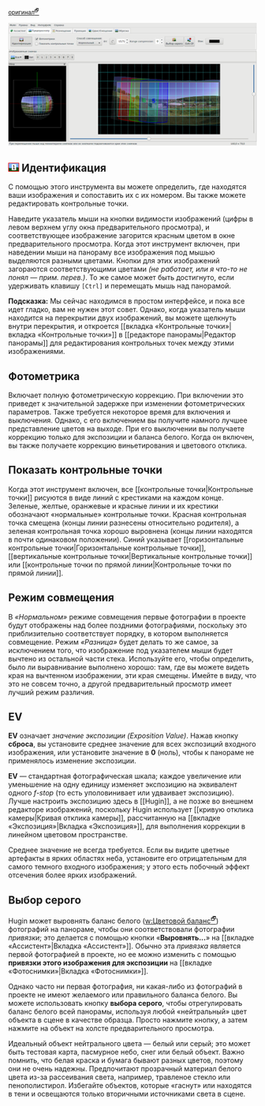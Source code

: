 <small>[оригинал<sup>🗗</sup>](https://wiki.panotools.org/Hugin_Preview_tab)</small>

![Скриншот: вкладка «Предпросмотр»](img/preview-tab.png)

## ![Идентификация](img/identify.png) Идентификация

С помощью этого инструмента вы можете определить, где находятся ваши изображения и сопоставить их с их номером. Вы также можете редактировать контрольные точки.

Наведите указатель мыши на кнопки видимости изображений (цифры в левом верхнем углу окна предварительного просмотра), и соответствующее изображение загорится красным цветом в окне предварительного просмотра. Когда этот инструмент включен, при наведении мыши на панораму все изображения под мышью выделяются разными цветами. Кнопки для этих изображений загораются соответствующими цветами *(не работает, или я что-то не понял — прим. перев.)*. То же самое может быть достигнуто, если удерживать клавишу `[Ctrl]` и перемещать мышь над панорамой.

**Подсказка:** Мы сейчас находимся в простом интерфейсе, и пока все идет гладко, вам не нужен этот совет. Однако, когда указатель мыши находится на перекрытии двух изображений, вы можете щелкнуть внутри перекрытия, и откроется [[вкладка «Контрольные точки»|вкладка «Контрольные точки»]] в [[редакторе панорамы|Редактор панорамы]] для редактирования контрольных точек между этими изображениями.

## Фотометрика

Включает полную фотометрическую коррекцию. При включении это приведет к значительной задержке при изменении фотометрических параметров. Также требуется некоторое время для включения и выключения. Однако, с его включением вы получите намного лучшее представление цветов на выходе. При его выключении вы получаете коррекцию только для экспозиции и баланса белого. Когда он включен, вы также получаете коррекцию виньетирования и цветового отклика.

## Показать контрольные точки

Когда этот инструмент включен, все [[контрольные точки|Контрольные точки]] рисуются в виде линий с крестиками на каждом конце. Зеленые, желтые, оранжевые и красные линии и их крестики обозначают «нормальные» контрольные точки. Красная контрольная точка смещена (концы линии разнесены относительно родителя), а зеленая контрольная точка хорошо выровнена (концы линии находятся в почти одинаковом положении). Синий указывает [[горизонтальные контрольные точки|Горизонтальные контрольные точки]], [[вертикальные контрольные точки|Вертикальные контрольные точки]] или [[контрольные точки по прямой линии|Контрольные точки по прямой линии]].

## Режим совмещения

В *«Нормальном»* режиме совмещения первые фотографии в проекте будут отображены над более поздними фотографиями, поскольку это приблизительно соответствует порядку, в котором выполняется совмещение. Режим *«Разница»* будет делать то же самое, за исключением того, что изображение под указателем мыши будет вычтено из остальной части стека. Используйте его, чтобы определить, было ли выравнивание выполнено хорошо: там, где вы можете видеть края на вычтенном изображении, эти края смещены. Имейте в виду, что это не совсем точно, а другой предварительный просмотр имеет лучший режим различия.

## EV

**EV** означает *значение экспозиции (Exposition Value)*. Нажав кнопку **сброса**, вы установите среднее значение для всех экспозиций входного изображения, или установите значение в **0** (ноль), чтобы к панораме не применялось изменение экспозиции.

**EV** — стандартная фотографическая шкала; каждое увеличение или уменьшение на одну единицу изменяет экспозицию на эквивалент одного *f-stop* (то есть уполовинивает или удваивает экспозицию). Лучше настроить экспозицию здесь в [[Hugin]], а не позже во внешнем редакторе изображений, поскольку Hugin использует [[кривую отклика камеры|Кривая отклика камеры]], рассчитанную на [[вкладке «Экспозиция»|Вкладка «Экспозиция»]], для выполнения коррекции в линейном цветовом пространстве.

Среднее значение не всегда требуется. Если вы видите цветные артефакты в ярких областях неба, установите его отрицательным для самого темного входного изображения; у этого есть побочный эффект отсечения более ярких изображений.

## Выбор серого

Hugin может выровнять баланс белого ([w:Цветовой баланс<sup>🗗</sup>](http://www.wikipedia.org/wiki/Color_balance)) фотографий на панораме, чтобы они соответствовали фотографии *привязки*; это делается с помощью кнопки «**Выровнять...**» на [[вкладке «Ассистент»|Вкладка «Ассистент»]]. Обычно эта *привязка* является первой фотографией в проекте, но ее можно изменить с помощью **привязки этого изображения для экспозиции** на [[вкладке «Фотоснимки»|Вкладка «Фотоснимки»]].

Однако часто ни первая фотография, ни какая-либо из фотографий в проекте не имеют желаемого или правильного баланса белого. Вы можете использовать кнопку **выбора серого**, чтобы отрегулировать баланс белого всей панорамы, используя любой «нейтральный» цвет объекта в сцене в качестве образца. Просто нажмите кнопку, а затем нажмите на объект на холсте предварительного просмотра.

Идеальный объект нейтрального цвета — белый или серый; это может быть тестовая карта, пасмурное небо, снег или белый объект. Важно помнить, что белая краска и бумага бывают разных цветов, поэтому они не очень надежны. Предпочитают прозрачный материал белого цвета из-за рассеивания света, например, травленое стекло или пенополистирол. Избегайте объектов, которые «гаснут» или находятся в тени и освещаются только вторичными источниками света в сцене.


